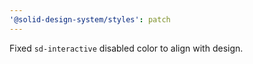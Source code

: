 ```yaml
---
'@solid-design-system/styles': patch
---
```


Fixed `sd-interactive` disabled color to align with design.
